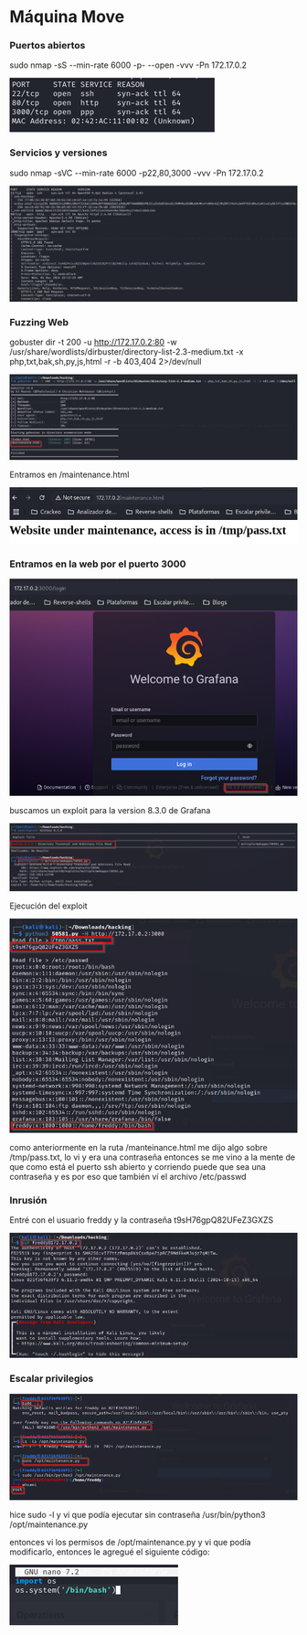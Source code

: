 # Máquina Move

### Puertos abiertos

sudo nmap -sS --min-rate 6000 -p- --open -vvv -Pn 172.17.0.2

![alt text](image.png)

### Servicios y versiones

sudo nmap -sVC --min-rate 6000 -p22,80,3000 -vvv -Pn 172.17.0.2

![alt text](image-1.png)


### Fuzzing Web

gobuster dir -t 200 -u http://172.17.0.2:80 -w /usr/share/wordlists/dirbuster/directory-list-2.3-medium.txt -x php,txt,bak,sh,py,js,html -r -b 403,404 2>/dev/null

![alt text](image-2.png)

Entramos en /maintenance.html

![alt text](image-3.png)

### Entramos en la web por el puerto 3000

![alt text](image-4.png)

buscamos un exploit para la version 8.3.0 de Grafana

![alt text](image-5.png)

Ejecución del exploit

![alt text](image-6.png)

como anteriormente en la ruta /manteinance.html me dijo algo sobre /tmp/pass.txt, lo vi y era una contraseña entonces se me vino a la mente de que como está el puerto ssh abierto y corriendo puede que sea una contraseña y es por eso que también ví el archivo /etc/passwd

### Inrusión

Entré con el usuario freddy y la contraseña t9sH76gpQ82UFeZ3GXZS

![alt text](image-7.png)

### Escalar privilegios

![alt text](image-8.png)

hice sudo -l y vi que podía ejecutar sin contraseña /usr/bin/python3 /opt/maintenance.py

entonces vi los permisos de /opt/maintenance.py y vi que podía modificarlo, entonces le agregué el siguiente código:

![alt text](image-9.png)
